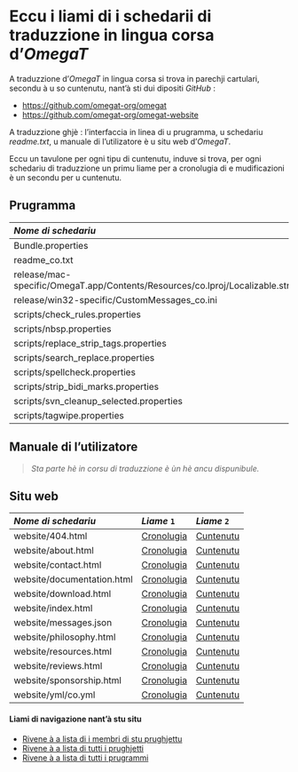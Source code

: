# Eccu i liami di i schedarii di traduzzione in lingua corsa d’_OmegaT_

A traduzzione d’_OmegaT_ in lingua corsa si trova in parechji cartulari, secondu à u so cuntenutu, nant’à sti dui dipositi _GitHub_ :
- https://github.com/omegat-org/omegat
- https://github.com/omegat-org/omegat-website

A traduzzione ghjè : l’interfaccia in linea di u prugramma, u schedariu _readme.txt_, u manuale di l’utilizatore è u situ web d’_OmegaT_.

Eccu un tavulone per ogni tipu di cuntenutu, induve si trova, per ogni schedariu di traduzzione un primu liame per a cronolugia di e mudificazioni è un secondu per u cuntenutu.

## Prugramma
| _Nome di schedariu_ | _Liame_ `1` | _Liame_ `2` |
| :------- | :------- | :-------------- |
| Bundle.properties | [Cronolugia](https://github.com/omegat-org/omegat/commits/master/src/org/omegat/Bundle_co.properties) | [Cuntenutu](https://github.com/omegat-org/omegat/tree/master/src/org/omegat/Bundle_co.properties) |
| readme_co.txt | [Cronolugia](https://github.com/omegat-org/omegat/commits/master/release/readme_co.txt) | [Cuntenutu](https://github.com/omegat-org/omegat/tree/master/release/readme_co.txt) |
| release/mac-specific/OmegaT.app/Contents/Resources/co.lproj/Localizable.strings | [Cronolugia](https://github.com/omegat-org/omegat/commits/master/release/mac-specific/OmegaT.app/Contents/Resources/co.lproj/Localizable.strings) | [Cuntenutu](https://github.com/omegat-org/omegat/tree/master/release/mac-specific/OmegaT.app/Contents/Resources/co.lproj/Localizable.strings) |
| release/win32-specific/CustomMessages_co.ini | [Cronolugia](https://github.com/omegat-org/omegat/commits/master/release/win32-specific/CustomMessages_co.ini) | [Cuntenutu](https://github.com/omegat-org/omegat/tree/master/release/win32-specific/CustomMessages_co.ini) |
| scripts/check_rules.properties | [Cronolugia](https://github.com/omegat-org/omegat/commits/master/scripts/properties/check_rules_co.properties) | [Cuntenutu](https://github.com/omegat-org/omegat/tree/master/scripts/properties/check_rules_co.properties) |
| scripts/nbsp.properties | [Cronolugia](https://github.com/omegat-org/omegat/commits/master/scripts/properties/nbsp_co.properties) | [Cuntenutu](https://github.com/omegat-org/omegat/tree/master/scripts/properties/nbsp_co.properties) |
| scripts/replace_strip_tags.properties | [Cronolugia](https://github.com/omegat-org/omegat/commits/master/scripts/properties/replace_strip_tags_co.properties) | [Cuntenutu](https://github.com/omegat-org/omegat/tree/master/scripts/properties/replace_strip_tags_co.properties) |
| scripts/search_replace.properties | [Cronolugia](https://github.com/omegat-org/omegat/commits/master/scripts/properties/search_replace_co.properties) | [Cuntenutu](https://github.com/omegat-org/omegat/tree/master/scripts/properties/search_replace_co.properties) |
| scripts/spellcheck.properties | [Cronolugia](https://github.com/omegat-org/omegat/commits/master/scripts/properties/spellcheck_co.properties) | [Cuntenutu](https://github.com/omegat-org/omegat/tree/master/scripts/properties/spellcheck_co.properties) |
| scripts/strip_bidi_marks.properties | [Cronolugia](https://github.com/omegat-org/omegat/commits/master/scripts/properties/strip_bidi_marks_co.properties) | [Cuntenutu](https://github.com/omegat-org/omegat/tree/master/scripts/properties/strip_bidi_marks_co.properties) |
| scripts/svn_cleanup_selected.properties | [Cronolugia](https://github.com/omegat-org/omegat/commits/master/scripts/properties/svn_cleanup_selected_co.properties) | [Cuntenutu](https://github.com/omegat-org/omegat/tree/master/scripts/properties/svn_cleanup_selected_co.properties) |
| scripts/tagwipe.properties | [Cronolugia](https://github.com/omegat-org/omegat/commits/master/scripts/properties/tagwipe_co.properties) | [Cuntenutu](https://github.com/omegat-org/omegat/tree/master/scripts/properties/tagwipe_co.properties) |

## Manuale di l’utilizatore
> _Sta parte hè in corsu di traduzzione è ùn hè ancu dispunibule._

## Situ web
| _Nome di schedariu_ | _Liame_ `1` | _Liame_ `2` |
| :------- | :------- | :-------------- |
| website/404.html | [Cronolugia](https://github.com/omegat-org/omegat-website/commits/master/_i18n/co/404.html) | [Cuntenutu](https://github.com/omegat-org/omegat-website/tree/master/_i18n/co/404.html) |
| website/about.html | [Cronolugia](https://github.com/omegat-org/omegat-website/commits/master/_i18n/co/about.html) | [Cuntenutu](https://github.com/omegat-org/omegat-website/tree/master/_i18n/co/about.html) |
| website/contact.html | [Cronolugia](https://github.com/omegat-org/omegat-website/commits/master/_i18n/co/contact.html) | [Cuntenutu](https://github.com/omegat-org/omegat-website/tree/master/_i18n/co/contact.html) |
| website/documentation.html | [Cronolugia](https://github.com/omegat-org/omegat-website/commits/master/_i18n/co/documentation.html) | [Cuntenutu](https://github.com/omegat-org/omegat-website/tree/master/_i18n/co/documentation.html) |
| website/download.html | [Cronolugia](https://github.com/omegat-org/omegat-website/commits/master/_i18n/co/download.html) | [Cuntenutu](https://github.com/omegat-org/omegat-website/tree/master/_i18n/co/download.html) |
| website/index.html | [Cronolugia](https://github.com/omegat-org/omegat-website/commits/master/_i18n/co/index.html) | [Cuntenutu](https://github.com/omegat-org/omegat-website/tree/master/_i18n/co/index.html) |
| website/messages.json | [Cronolugia](https://github.com/omegat-org/omegat-website/commits/master/_i18n/co/messages.json) | [Cuntenutu](https://github.com/omegat-org/omegat-website/tree/master/_i18n/co/messages.json) |
| website/philosophy.html | [Cronolugia](https://github.com/omegat-org/omegat-website/commits/master/_i18n/co/philosophy.html) | [Cuntenutu](https://github.com/omegat-org/omegat-website/tree/master/_i18n/co/philosophy.html) |
| website/resources.html | [Cronolugia](https://github.com/omegat-org/omegat-website/commits/master/_i18n/co/resources.html) | [Cuntenutu](https://github.com/omegat-org/omegat-website/tree/master/_i18n/co/resources.html) |
| website/reviews.html | [Cronolugia](https://github.com/omegat-org/omegat-website/commits/master/_i18n/co/reviews.html) | [Cuntenutu](https://github.com/omegat-org/omegat-website/tree/master/_i18n/co/reviews.html) |
| website/sponsorship.html | [Cronolugia](https://github.com/omegat-org/omegat-website/commits/master/_i18n/co/sponsorship.html) | [Cuntenutu](https://github.com/omegat-org/omegat-website/tree/master/_i18n/co/sponsorship.html) |
| website/yml/co.yml | [Cronolugia](https://github.com/omegat-org/omegat-website/commits/master/_i18n/co.yml) | [Cuntenutu](https://github.com/omegat-org/omegat-website/tree/master/_i18n/co.yml) |

#### Liami di navigazione nant’à stu situ
- [Rivene à a lista di i membri di stu prughjettu](./)
- [Rivene à a lista di tutti i prughjetti](../)
- [Rivene à a lista di tutti i prugrammi](../../../../#readme)

